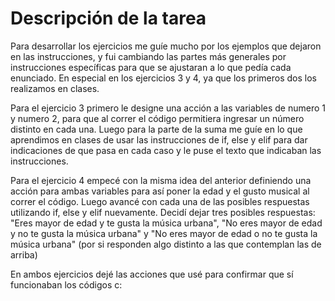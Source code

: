 # Descripción de la tarea #

Para desarrollar los ejercicios me guíe mucho por los ejemplos que dejaron en las instrucciones, y fui cambiando las partes más generales por instrucciones específicas para que se ajustaran a lo que pedía cada enunciado. En especial en los ejercicios 3 y 4, ya que los primeros dos los realizamos en clases.

Para el ejercicio 3 primero le designe una acción a las variables de numero 1 y numero 2, para que al correr el código permitiera ingresar un número distinto en cada una. Luego para la parte de la suma me guíe en lo que aprendimos en clases de usar las instrucciones de if, else y elif para dar indicaciones de que pasa en cada caso y le puse el texto que indicaban las instrucciones. 

Para el ejercicio 4 empecé con la misma idea del anterior definiendo una acción para ambas variables para así poner la edad y el gusto musical al correr el código. Luego avancé con cada una de las posibles respuestas utilizando if, else y elif nuevamente. Decidí dejar tres posibles respuestas: "Eres mayor de edad y te gusta la música urbana", "No eres mayor de edad y no te gusta la música urbana" y "No eres mayor de edad o no te gusta la música urbana" (por si responden algo distinto a las que contemplan las de arriba)

En ambos ejercicios dejé las acciones que usé para confirmar que sí funcionaban los códigos c: